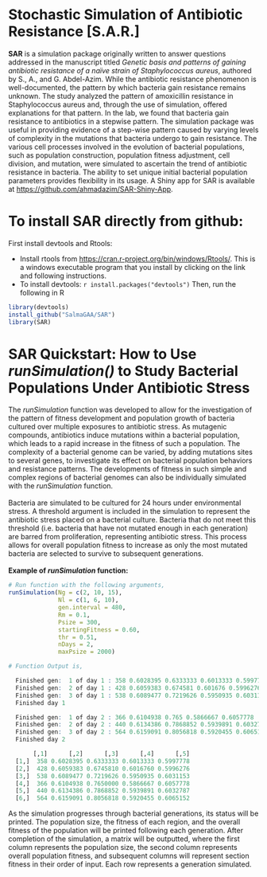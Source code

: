 
# Stochastic Simulation of Antibiotic Resistance [S.A.R.]

**SAR** is a simulation package originally written to answer questions addressed in the manuscript titled *Genetic basis and patterns of gaining antibiotic resistance of a naïve strain of Staphylococcus aureus*, authored by S., A., and G. Abdel-Azim. While the antibiotic resistance phenomenon is well-documented, the pattern by which bacteria gain resistance remains unknown. The study analyzed the pattern of amoxicillin resistance in Staphylococcus aureus and, through the use of simulation, offered explanations for that pattern. In the lab, we found that bacteria gain resistance to antibiotics in a stepwise pattern. The simulation package was useful in providing evidence of a step-wise pattern caused by varying levels of complexity in the mutations that bacteria undergo to gain resistance. The various cell processes involved in the evolution of bacterial populations, such as population construction, population fitness adjustment, cell division, and mutation, were simulated to ascertain the trend of antibiotic resistance in bacteria. The ability to set unique initial bacterial population parameters provides flexibility in its usage. A Shiny app for SAR is available at https://github.com/ahmadazim/SAR-Shiny-App.

# To install SAR directly from github:
First install devtools and Rtools:
- Install rtools from https://cran.r-project.org/bin/windows/Rtools/. This is a windows executable program that you install by clicking on the link and following instructions.
- To install devtools: ```r install.packages("devtools")```
Then, run the following in R
```r
library(devtools)
install_github("SalmaGAA/SAR")
library(SAR)
```

# SAR Quickstart: How to Use *runSimulation()* to Study Bacterial Populations Under Antibiotic Stress
The *runSimulation* function was developed to allow for the investigation of the pattern of fitness development and population growth of bacteria cultured over multiple exposures to antibiotic stress. As mutagenic compounds, antibiotics induce mutations within a bacterial population, which leads to a rapid increase in the fitness of such a population. The complexity of a bacterial genome can be varied, by adding mutations sites to several genes, to investigate its effect on bacterial population behaviors and resistance patterns. The developments of fitness in such simple and complex regions of bacterial genomes can also be individually simulated with the *runSimulation* function.\
\
Bacteria are simulated to be cultured for 24 hours under environmental stress. A threshold argument is included in the simulation to represent the antibiotic stress placed on a bacterial culture. Bacteria that do not meet this threshold (i.e. bacteria that have not mutated enough in each generation) are barred from proliferation, representing antibiotic stress. This process allows for overall population fitness to increase as only the most mutated bacteria are selected to survive to subsequent generations.\
\
**Example of *runSimulation* function:**
```r
# Run function with the following arguments,
runSimulation(Ng = c(2, 10, 15),
              Nl = c(1, 6, 10),
              gen.interval = 480,
              Rm = 0.1,
              Psize = 300,
              startingFitness = 0.60,
              thr = 0.51,
              nDays = 2,
              maxPsize = 2000)

# Function Output is,

  Finished gen:  1 of day 1 : 358 0.6028395 0.6333333 0.6013333 0.5997778
  Finished gen:  2 of day 1 : 428 0.6059383 0.674581 0.601676 0.5996276
  Finished gen:  3 of day 1 : 538 0.6089477 0.7219626 0.5950935 0.6031153
  Finished day 1

  Finished gen:  1 of day 2 : 366 0.6104938 0.765 0.5866667 0.6057778
  Finished gen:  2 of day 2 : 440 0.6134386 0.7868852 0.5939891 0.6032787
  Finished gen:  3 of day 2 : 564 0.6159091 0.8056818 0.5920455 0.6065152
  Finished day 2

       [,1]      [,2]      [,3]      [,4]      [,5]
  [1,]  358 0.6028395 0.6333333 0.6013333 0.5997778
  [2,]  428 0.6059383 0.6745810 0.6016760 0.5996276
  [3,]  538 0.6089477 0.7219626 0.5950935 0.6031153
  [4,]  366 0.6104938 0.7650000 0.5866667 0.6057778
  [5,]  440 0.6134386 0.7868852 0.5939891 0.6032787
  [6,]  564 0.6159091 0.8056818 0.5920455 0.6065152
```
As the simulation progresses through bacterial generations, its status will be printed. The population size, the fitness of each region, and the overall fitness of the population will be printed following each generation. After completion of the simulation, a matrix will be outputted, where the first column represents the population size, the second column represents overall population fitness, and subsequent columns will represent section fitness in their order of input. Each row represents a generation simulated.
